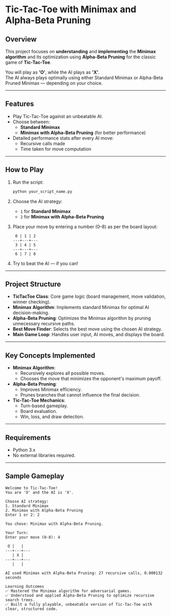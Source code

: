 # Tic-Tac-Toe with Minimax and Alpha-Beta Pruning

## Overview

This project focuses on **understanding** and **implementing** the **Minimax algorithm** and its optimization using **Alpha-Beta Pruning** for the classic game of **Tic-Tac-Toe**.

You will play as **'O'**, while the AI plays as **'X'**.  
The AI always plays optimally using either Standard Minimax or Alpha-Beta Pruned Minimax — depending on your choice.

---

## Features

- Play Tic-Tac-Toe against an unbeatable AI.
- Choose between:
  - **Standard Minimax**
  - **Minimax with Alpha-Beta Pruning** (for better performance)
- Detailed performance stats after every AI move:
  - Recursive calls made
  - Time taken for move computation

---

## How to Play

1. Run the script:
   ```bash
   python your_script_name.py
   ```
2. Choose the AI strategy:
   - `1` for **Standard Minimax**
   - `2` for **Minimax with Alpha-Beta Pruning**
3. Place your move by entering a number (0–8) as per the board layout:

   ```
    0 | 1 | 2
   ---+---+---
    3 | 4 | 5
   ---+---+---
    6 | 7 | 8
   ```

4. Try to beat the AI — if you can!

---

## Project Structure

- **TicTacToe Class**: Core game logic (board management, move validation, winner checking).
- **Minimax Algorithm**: Implements standard Minimax for optimal AI decision-making.
- **Alpha-Beta Pruning**: Optimizes the Minimax algorithm by pruning unnecessary recursive paths.
- **Best Move Finder**: Selects the best move using the chosen AI strategy.
- **Main Game Loop**: Handles user input, AI moves, and displays the board.

---

## Key Concepts Implemented

- **Minimax Algorithm**:
  - Recursively explores all possible moves.
  - Chooses the move that minimizes the opponent's maximum payoff.
- **Alpha-Beta Pruning**:
  - Improves Minimax efficiency.
  - Prunes branches that cannot influence the final decision.
- **Tic-Tac-Toe Mechanics**:
  - Turn-based gameplay.
  - Board evaluation.
  - Win, loss, and draw detection.

---

## Requirements

- Python 3.x
- No external libraries required.

---

## Sample Gameplay

```text
Welcome to Tic-Tac-Toe!
You are 'O' and the AI is 'X'.

Choose AI strategy:
1. Standard Minimax
2. Minimax with Alpha-Beta Pruning
Enter 1 or 2: 2

You chose: Minimax with Alpha-Beta Pruning.

Your Turn:
Enter your move (0-8): 4

 O |   |
---+---+---
   | X |
---+---+---
   |   |

AI used Minimax with Alpha-Beta Pruning: 27 recursive calls, 0.000132 seconds

Learning Outcomes
✅ Mastered the Minimax algorithm for adversarial games.
✅ Understood and applied Alpha-Beta Pruning to optimize recursive search trees.
✅ Built a fully playable, unbeatable version of Tic-Tac-Toe with clear, structured code.

```
